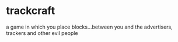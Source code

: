# trackcraft
a game in which you place blocks...between you and the advertisers, trackers and other evil people
